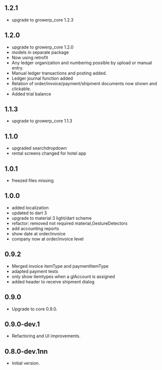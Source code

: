 ## 1.2.1
* upgrade to growerp_core 1.2.3

## 1.2.0
* upgrade to growerp_core 1.2.0
* models in separate package
* Now using retrofit
* Any ledger organization and numbering possible by upload or manual entry.
* Manual ledger transactions and posting added.
* Ledger journal function added
* Relation of order/invoice/payment/shipment documents now shown and clickable.
* Added trial balance

## 1.1.3
* upgrade to growerp_core 1.1.3

## 1.1.0
* upgraded searchdropdown
* rental screens changed for hotel app

## 1.0.1
* freezed files missing

## 1.0.0
* added localization
* updated to dart 3
* upgrade to material 3 light/dart scheme
* refactor: removed not required material,GestureDetectors 
* add accounting reports
* show date at order/invoice
* company now at order/invoice level
 
## 0.9.2
* Merged invoice itemType and paymentItemType
* adapted payment tests
* only show itemtypes when a glAccount is assigned
* added header to receive shipment dialog

## 0.9.0
* Upgrade to core 0.9.0.

## 0.9.0-dev.1
* Refactoring and UI improvements.

## 0.8.0-dev.1nn
* Initial version.

